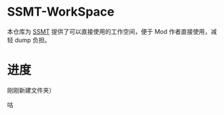 # SSMT-WorkSpace
本仓库为 [SSMT](github.com//starbobis/ssmt) 提供了可以直接使用的工作空间，便于 Mod 作者直接使用，减轻 dump 负担。

# 进度
刚刚新建文件夹）

咕
